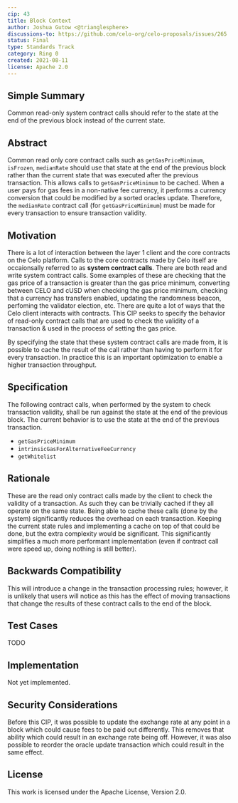 ```yaml
---
cip: 43
title: Block Context
author: Joshua Gutow <@trianglesphere>
discussions-to: https://github.com/celo-org/celo-proposals/issues/265
status: Final
type: Standards Track
category: Ring 0
created: 2021-08-11
license: Apache 2.0
---
```



## Simple Summary
Common read-only system contract calls should refer to the state at the end of the previous block instead of the current state.

## Abstract
Common read only core contract calls such as `getGasPriceMinimum`, `isFrozen`, `medianRate` should use that state at the end of the previous block rather than the current state that was executed after the previous transaction. This allows calls to `getGasPriceMinimum` to be cached. When a user pays for gas fees in a non-native fee currency, it performs a currency conversion that could be modified by a sorted oracles update. Therefore, the `medianRate` contract call (for `getGasPriceMinimum`) must be made for every transaction to ensure transaction validity.

## Motivation
There is a lot of interaction between the layer 1 client and the core contracts on the Celo platform. Calls to the core contracts made by Celo itself are occaionsally referred to as __system contract calls__. There are both read and write system contract calls. Some examples of these are checking that the gas price of a transaction is greater than the gas price minimum, converting between CELO and cUSD when checking the gas price minimum, checking that a currency has transfers enabled, updating the randomness beacon, perfoming the validator election, etc. There are quite a lot of ways that the Celo client interacts with contracts. This CIP seeks to specify the behavior of read-only contract calls that are used to check the validity of a transaction & used in the process of setting the gas price.

By specifying the state that these system contract calls are made from, it is possible to cache the result of the call rather than having to perform it for every transaction. In practice this is an important optimization to enable a higher transaction throughput.

## Specification
The following contract calls, when performed by the system to check transaction validity, shall be run against the state at the end of the previous block. The current behavior is to use the state at the end of the previous transaction.
- `getGasPriceMinimum`
- `intrinsicGasForAlternativeFeeCurrency`
- `getWhitelist`

## Rationale
These are the read only contract calls made by the client to check the validity of a transaction. As such they can be trivially cached if they all operate on the same state. Being able to cache these calls (done by the system) significantly reduces the overhead on each transaction. Keeping the current state rules and implementing a cache on top of that could be done, but the extra complexity would be significant. This significantly simplifies a much more performant implementation (even if contract call were speed up, doing nothing is still better).


## Backwards Compatibility
This will introduce a change in the transaction processing rules; however, it is unlikely that users will notice as this has the effect of moving transactions that change the results of these contract calls to the end of the block.

## Test Cases
TODO

## Implementation
Not yet implemented.

## Security Considerations

Before this CIP, it was possible to update the exchange rate at any point in a block which could cause fees to be paid out differently. This removes that ability which could result in an exchange rate being off. However, it was also possible to reorder the oracle update transaction which could result in the same effect.


## License
This work is licensed under the Apache License, Version 2.0.
